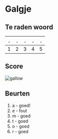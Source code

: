 # Galgje

## Te raden woord

|.|.|.|.|.|
|-|-|-|-|-|
|1|2|3|4|5|

## Score
![gallow](./images/1.png)

## Beurten
1. a - goed!
2. e - fout
3. m - goed
4. t - goed
5. o - goed
6. r - goed
